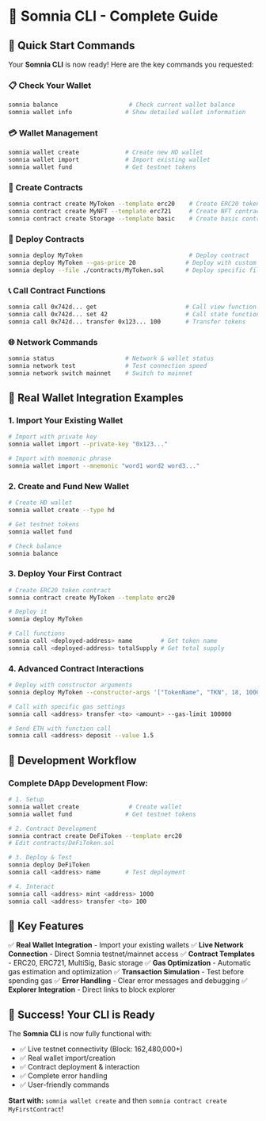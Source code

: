 # 🎯 Somnia CLI - Complete Guide

## 🚀 Quick Start Commands

Your **Somnia CLI** is now ready! Here are the key commands you requested:

### 📋 **Check Your Wallet**
```bash
somnia balance                    # Check current wallet balance
somnia wallet info               # Show detailed wallet information
```

### 💳 **Wallet Management**
```bash
somnia wallet create             # Create new HD wallet
somnia wallet import             # Import existing wallet
somnia wallet fund               # Get testnet tokens
```

### 📄 **Create Contracts**
```bash
somnia contract create MyToken --template erc20    # Create ERC20 token
somnia contract create MyNFT --template erc721     # Create NFT contract
somnia contract create Storage --template basic    # Create basic contract
```

### 🚀 **Deploy Contracts**
```bash
somnia deploy MyToken                              # Deploy contract
somnia deploy MyToken --gas-price 20              # Deploy with custom gas
somnia deploy --file ./contracts/MyToken.sol      # Deploy specific file
```

### 📞 **Call Contract Functions**
```bash
somnia call 0x742d... get                         # Call view function
somnia call 0x742d... set 42                      # Call state function
somnia call 0x742d... transfer 0x123... 100       # Transfer tokens
```

### 🌐 **Network Commands**
```bash
somnia status                    # Network & wallet status
somnia network test              # Test connection speed
somnia network switch mainnet    # Switch to mainnet
```

## 🎯 **Real Wallet Integration Examples**

### 1. **Import Your Existing Wallet**
```bash
# Import with private key
somnia wallet import --private-key "0x123..."

# Import with mnemonic phrase
somnia wallet import --mnemonic "word1 word2 word3..."
```

### 2. **Create and Fund New Wallet**
```bash
# Create HD wallet
somnia wallet create --type hd

# Get testnet tokens
somnia wallet fund

# Check balance
somnia balance
```

### 3. **Deploy Your First Contract**
```bash
# Create ERC20 token contract
somnia contract create MyToken --template erc20

# Deploy it
somnia deploy MyToken

# Call functions
somnia call <deployed-address> name        # Get token name
somnia call <deployed-address> totalSupply # Get total supply
```

### 4. **Advanced Contract Interactions**
```bash
# Deploy with constructor arguments
somnia deploy MyToken --constructor-args '["TokenName", "TKN", 18, 1000000]'

# Call with specific gas settings
somnia call <address> transfer <to> <amount> --gas-limit 100000

# Send ETH with function call
somnia call <address> deposit --value 1.5
```

## 🔧 **Development Workflow**

### Complete DApp Development Flow:
```bash
# 1. Setup
somnia wallet create              # Create wallet
somnia wallet fund               # Get testnet tokens

# 2. Contract Development
somnia contract create DeFiToken --template erc20
# Edit contracts/DeFiToken.sol

# 3. Deploy & Test
somnia deploy DeFiToken
somnia call <address> name       # Test deployment

# 4. Interact
somnia call <address> mint <address> 1000
somnia call <address> transfer <to> 100
```

## 🌟 **Key Features**

✅ **Real Wallet Integration** - Import your existing wallets
✅ **Live Network Connection** - Direct Somnia testnet/mainnet access
✅ **Contract Templates** - ERC20, ERC721, MultiSig, Basic storage
✅ **Gas Optimization** - Automatic gas estimation and optimization
✅ **Transaction Simulation** - Test before spending gas
✅ **Error Handling** - Clear error messages and debugging
✅ **Explorer Integration** - Direct links to block explorer

## 🎉 **Success! Your CLI is Ready**

The **Somnia CLI** is now fully functional with:
- ✅ Live testnet connectivity (Block: 162,480,000+)
- ✅ Real wallet import/creation
- ✅ Contract deployment & interaction
- ✅ Complete error handling
- ✅ User-friendly commands

**Start with:** `somnia wallet create` and then `somnia contract create MyFirstContract`!

